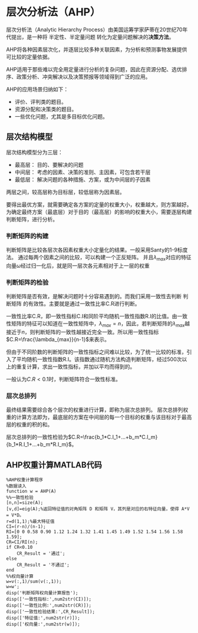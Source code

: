# 层次分析法（AHP）
层次分析法（Analytic Hierarchy Process）由美国运筹学家萨蒂在20世纪70年代提出，是一种将 半定性、半定量问题 转化为定量问题解决的<strong>决策方法</strong>。

AHP将各种因素层次化，并逐层比较多种关联因素，为分析和预测事物发展提供可比较的定量依据。

AHP适用于那些难以完全用定量进行分析的复杂问题，因此在资源分配、选优排序、政策分析、冲突解决以及决策预报等领域得到广泛的应用。

AHP的应用场景归纳如下：

* 评价、评判类的题目。
* 资源分配和决策类的题目。
* 一些优化问题，尤其是多目标优化问题。

## 层次结构模型
层次结构模型分为三层：

  * 最高层： 目的、要解决的问题
  * 中间层： 考虑的因素、决策的准则、主因素，可包含若干层
  * 最低层： 解决问题的各种措施、方案，或为中间层的子因素

两层之间，较高层称为目标层，较低层称为因素层。

要得出最优方案，就需要确定各方案的定量的权重大小，权重越大，则方案越好。为确定最终方案（最底层）对于目的（最高层）的影响的权重大小，需要逐层构建判断矩阵，进行分析。

### 判断矩阵的构建
判断矩阵是比较各层次各因素权重大小定量化的结果。一般采用Santy的1-9标度法。
通过每两个因素之间的比较，可以构建一个正反矩阵。
并且$\lambda_{max}$对应的特征向量$\omega$经过归一化后，就是同一层次各元素相对于上一层的权重

### 判断矩阵的检验
判断矩阵是否有效，是解决问题时十分容易遇到的。而我们采用一致性去判断 判断矩阵 的有效性。主要就是通过一致性比率C.R进行判断。

一致性比率C.R，即一致性指标C.I和同阶平均随机一致性指数R.I的比值。由一致性矩阵的特征可以知道在一致性矩阵中，$\lambda_{max}=n$，因此，若判断矩阵的$\lambda_{max}$越接近于$n$，则判断矩阵的一致性越接近完全一致。所以用一致性指标$C.R=\frac{\lambda_{max}}{n-1}$来表示。

但由于不同阶数的判断矩阵的一致性指标之间难以比较，为了统一比较的标准，引入了平均随机一致性指数R.I。该指数通过随机方法构造判断矩阵，经过500次以上的重复计算，求出一致性指标，并加以平均而得到的。

一般认为$C.R<0.1$时，判断矩阵符合一致性标准。
### 层次总排列
最终结果需要综合各个层次的权重进行计算，即称为层次总排列。
层次总排列权重的计算方法即为，最底层的方案在中间层的每一个目标的权重与该目标对于最高层的权重的积的和。

层次总排列的一致性检验为$C.R=\frac{b_1*C.I_1+...+b_m*C.I_m}{b_1*R.I_1+...+b_m*R.I_m}$。

## AHP权重计算MATLAB代码
```
%AHP权重计算程序
%数据读入
function w = AHP(A)
%%一致性检验
[n,n]=size(A);
[v,d]=eig(A);%返回特征值的对角矩阵 D 和矩阵 V，其列是对应的右特征向量，使得 A*V = V*D。
r=d(1,1);%最大特征值
CI=(r-n)/(n-1);
RI=[0 0 0.58 0.90 1.12 1.24 1.32 1.41 1.45 1.49 1.52 1.54 1.56 1.58 1.59];
CR=CI/RI(n);
if CR<0.10
    CR_Result = '通过';
else
    CR_Result = '不通过';
end
%%权向量计算
w=v(:,1)/sum(v(:,1));
w=w';
disp('判断矩阵权向量计算报告');
disp(['一致性指标:',num2str(CI)]);
disp(['一致性比例:',num2str(CR)]);
disp(['一致性检验结果:',CR_Result]);
disp(['特征值:',num2str(r)]);
disp(['权向量:',num2str(w)]);
```